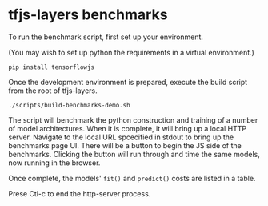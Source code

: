 # tfjs-layers benchmarks

To run the benchmark script, first set up your environment.

(You may wish to set up python the requirements in a virtual environment.)

    pip install tensorflowjs


Once the development environment is prepared, execute the build script from the root of tfjs-layers.

    ./scripts/build-benchmarks-demo.sh

The script will benchmark the python construction and training of a number
of model architectures.  When it is complete, it will bring up a local HTTP
server.  Navigate to the local URL spcecified in stdout to bring up the
benchmarks page UI.  There will be a button to begin the JS side of the
benchmarks.  Clicking the button will run through and time the same models, now
running in the browser.

Once complete, the models' `fit()` and `predict()` costs are listed in a table.

Prese Ctl-c to end the http-server process.
